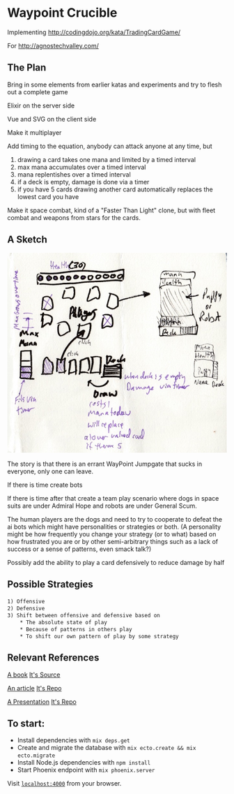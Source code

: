 # Waypoint Crucible

Implementing
http://codingdojo.org/kata/TradingCardGame/

For
http://agnostechvalley.com/

## The Plan

Bring in some elements from earlier katas and experiments and try to flesh out a complete game

Elixir on the server side

Vue and SVG on the client side

Make it multiplayer

Add timing to the equation, anybody can attack anyone at any time, but 

1) drawing a card takes one mana and limited by a timed interval
2) max mana accumulates over a timed interval
3) mana replentishes over a timed interval
4) if a deck is empty, damage is done via a timer
5) if you have 5 cards drawing another card automatically replaces the lowest card you have

Make it space combat, kind of a "Faster Than Light" clone, but with fleet combat and weapons from stars for the cards.

## A Sketch

![a layout](./design/WaypointCrucible.jpeg)

The story is that there is an errant WayPoint Jumpgate that sucks in everyone, only one can leave.

If there is time create bots

If there is time after that create a team play scenario where dogs in space suits are under Admiral Hope
and robots are under General Scum.

The human players are the dogs and need to try to cooperate to defeat the ai bots which might have personalities or strategies or both. (A personality might be how frequently you change your strategy (or to what) based on how frustrated you are or by other semi-arbitrary things such as a lack of success or a sense of patterns, even smack talk?)

Possibly add the ability to play a card defensively to reduce damage by half

## Possible Strategies
    
    1) Offensive
    2) Defensive
    3) Shift between offensive and defensive based on
        * The absolute state of play
        * Because of patterns in others play
        * To shift our own pattern of play by some strategy
    
## Relevant References
    
[A book](https://pragprog.com/book/lhelph/functional-web-development-with-elixir-otp-and-phoenix)
[It's Source](https://pragprog.com/titles/lhelph/source_code)

    
[An article](http://theerlangelist.com/article/spawn_or_not)
[It's Repo](https://github.com/sasa1977/erlangelist/tree/dc7cd1d2c77e52fa0a3a90f269c0f4ca8cca908b/examples/blackjack)

    
[A Presentation](https://www.youtube.com/watch?v=xzY1C_O3gDk&index=6&list=PLE7tQUdRKcyaMEekS1T32hUw19UxzqBEo)
[It's Repo](https://github.com/JEG2/hanabi_umbrella#long-term-storage)


## To start:

  * Install dependencies with `mix deps.get`
  * Create and migrate the database with `mix ecto.create && mix ecto.migrate`
  * Install Node.js dependencies with `npm install`
  * Start Phoenix endpoint with `mix phoenix.server`

Visit [`localhost:4000`](http://localhost:4000) from your browser.

